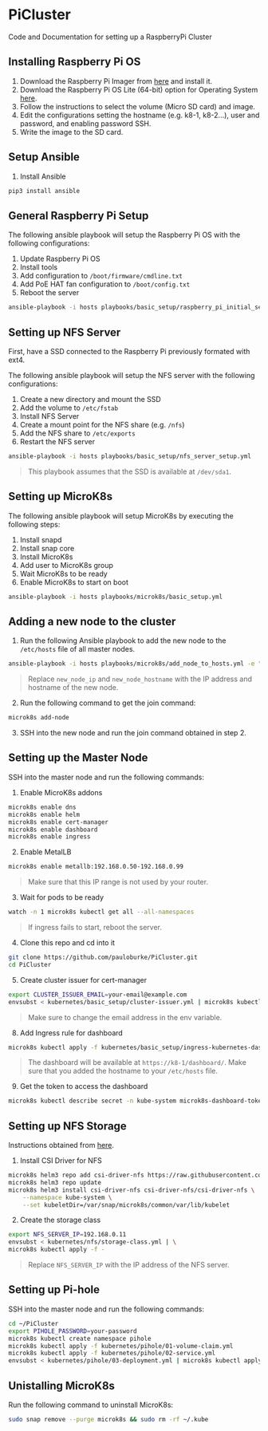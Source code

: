 # PiCluster

Code and Documentation for setting up a RaspberryPi Cluster


## Installing Raspberry Pi OS

1. Download the Raspberry Pi Imager from [here](https://www.raspberrypi.org/software/) and install it.
2. Download the Raspberry Pi OS Lite (64-bit) option for Operating System [here](https://www.raspberrypi.com/software/operating-systems/).
3. Follow the instructions to select the volume (Micro SD card) and image.
4. Edit the configurations setting the hostname (e.g. k8-1, k8-2...), user and password, and enabling password SSH.
5. Write the image to the SD card.

## Setup Ansible

1. Install Ansible
```bash
pip3 install ansible
```

## General Raspberry Pi Setup

The following ansible playbook will setup the Raspberry Pi OS with the following configurations:
1. Update Raspberry Pi OS
2. Install tools
3. Add configuration to `/boot/firmware/cmdline.txt`
4. Add PoE HAT fan configuration to `/boot/config.txt`
5. Reboot the server

```bash
ansible-playbook -i hosts playbooks/basic_setup/raspberry_pi_initial_setup.yml
```

## Setting up NFS Server

First, have a SSD connected to the Raspberry Pi previously formated with ext4.

The following ansible playbook will setup the NFS server with the following configurations:

1. Create a new directory and mount the SSD
2. Add the volume to `/etc/fstab`
3. Install NFS Server
4. Create a mount point for the NFS share (e.g. `/nfs`)
5. Add the NFS share to `/etc/exports`
6. Restart the NFS server

```bash
ansible-playbook -i hosts playbooks/basic_setup/nfs_server_setup.yml
```
> This playbook assumes that the SSD is available at `/dev/sda1`.

## Setting up MicroK8s

The following ansible playbook will setup MicroK8s by executing the following steps:

1. Install snapd
2. Install snap core
3. Install MicroK8s
4. Add user to MicroK8s group
5. Wait MicroK8s to be ready
6. Enable MicroK8s to start on boot

```bash
ansible-playbook -i hosts playbooks/microk8s/basic_setup.yml
```

## Adding a new node to the cluster

1. Run the following Ansible playbook to add the new node to the `/etc/hosts` file of all master nodes.

```bash
ansible-playbook -i hosts playbooks/microk8s/add_node_to_hosts.yml -e "new_node_ip=192.168.0.11 new_node_hostname=k8-1"
```
> Replace `new_node_ip` and `new_node_hostname` with the IP address and hostname of the new node.

2. Run the following command to get the join command:
```bash
microk8s add-node
```

3. SSH into the new node and run the join command obtained in step 2.

## Setting up the Master Node

SSH into the master node and run the following commands:

1. Enable MicroK8s addons
```bash
microk8s enable dns 
microk8s enable helm
microk8s enable cert-manager
microk8s enable dashboard
microk8s enable ingress
```

2. Enable MetalLB
```bash
microk8s enable metallb:192.168.0.50-192.168.0.99
```
> Make sure that this IP range is not used by your router.

3. Wait for pods to be ready
```bash
watch -n 1 microk8s kubectl get all --all-namespaces
```
> If ingress fails to start, reboot the server.

4. Clone this repo and cd into it
```bash
git clone https://github.com/pauloburke/PiCluster.git
cd PiCluster
```

5. Create cluster issuer for cert-manager
```bash
export CLUSTER_ISSUER_EMAIL=your-email@example.com
envsubst < kubernetes/basic_setup/cluster-issuer.yml | microk8s kubectl apply -f -
```
> Make sure to change the email address in the env variable.

8. Add Ingress rule for dashboard
```bash
microk8s kubectl apply -f kubernetes/basic_setup/ingress-kubernetes-dashboard.yml
```
> The dashboard will be available at `https://k8-1/dashboard/`. Make sure that you added the hostname to your `/etc/hosts` file.

9. Get the token to access the dashboard
```bash
microk8s kubectl describe secret -n kube-system microk8s-dashboard-token
```

## Setting up NFS Storage

Instructions obtained from [here](https://microk8s.io/docs/nfs).

1. Install CSI Driver for NFS
```bash
microk8s helm3 repo add csi-driver-nfs https://raw.githubusercontent.com/kubernetes-csi/csi-driver-nfs/master/charts
microk8s helm3 repo update
microk8s helm3 install csi-driver-nfs csi-driver-nfs/csi-driver-nfs \
    --namespace kube-system \
    --set kubeletDir=/var/snap/microk8s/common/var/lib/kubelet
```

2. Create the storage class
```bash
export NFS_SERVER_IP=192.168.0.11
envsubst < kubernetes/nfs/storage-class.yml | \
microk8s kubectl apply -f -
```
> Replace `NFS_SERVER_IP` with the IP address of the NFS server.

## Setting up Pi-hole

SSH into the master node and run the following commands:

```bash
cd ~/PiCluster
export PIHOLE_PASSWORD=your-password
microk8s kubectl create namespace pihole
microk8s kubectl apply -f kubernetes/pihole/01-volume-claim.yml
microk8s kubectl apply -f kubernetes/pihole/02-service.yml
envsubst < kubernetes/pihole/03-deployment.yml | microk8s kubectl apply -f -
```

## Unistalling MicroK8s

Run the following command to uninstall MicroK8s:
```bash
sudo snap remove --purge microk8s && sudo rm -rf ~/.kube
```

